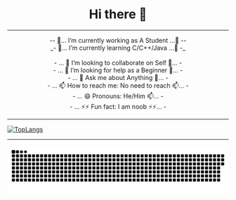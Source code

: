 <h1 align = "center">Hi there 👋</h1><hr>
<p align="center">
 -- 🔭... I’m currently working as A Student ...🔭 -- <br>
_- 🌱... I’m currently learning C/C++/Java ...🌱 -_ <br><br>
- ... 👯 I’m looking to collaborate on Self 👯... -<br>
- ... 🤔 I’m looking for help as a Beginner 🤔... -<br>
- ... 💬 Ask me about Anything 💬... -<br>
- ... 📫 How to reach me: No need to reach 📫... -<br>
- ... 😄 Pronouns: He/Him 📫... -<br>
- ... ⚡⚡ Fun fact: I am noob ⚡⚡... -<br>
</p>
<hr>

[![TopLangs](https://github-readme-stats.vercel.app/api/top-langs/?username=shnku&layout=compact)](https://github.com/shnku/github-readme-stats)

<hr>
<a href="https://github.com/Shnku" align="center">
  <img alt="GitHub Snake Dark" src="https://github.com/Shnku/Shnku/raw/main/readme/github-contribution-grid-snake-dark.svg#gh-dark-mode-only"/>
</a>
<!-->

